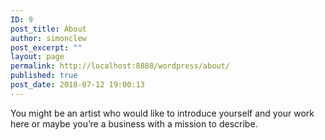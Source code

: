 ```yaml
---
ID: 9
post_title: About
author: simonclew
post_excerpt: ""
layout: page
permalink: http://localhost:8888/wordpress/about/
published: true
post_date: 2018-07-12 19:00:13
---
```

You might be an artist who would like to introduce yourself and your work here or maybe you&rsquo;re a business with a mission to describe.
